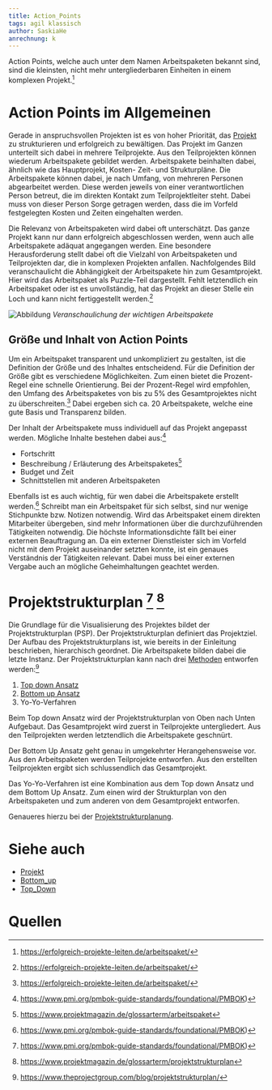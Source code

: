 ```yaml
---
title: Action_Points
tags: agil klassisch
author: SaskiaHe 
anrechnung: k
---
```


Action Points, welche auch unter dem Namen Arbeitspaketen bekannt sind, sind die kleinsten, nicht mehr untergliederbaren Einheiten in einem komplexen Projekt.[^1] 


# Action Points im Allgemeinen

Gerade in anspruchsvollen Projekten ist es von hoher Priorität, das [Projekt](Projekt.md) zu strukturieren und erfolgreich zu bewältigen. 
Das Projekt im Ganzen unterteilt sich dabei in mehrere Teilprojekte. Aus den Teilprojekten können wiederum Arbeitspakete gebildet werden. Arbeitspakete beinhalten dabei, ähnlich wie das Hauptprojekt, Kosten- Zeit- und Strukturpläne. 
Die Arbeitspakete können dabei, je nach Umfang, von mehreren Personen abgearbeitet werden. Diese werden jeweils von einer verantwortlichen Person betreut, die im direkten Kontakt zum Teilprojektleiter steht. Dabei muss von dieser Person Sorge getragen werden, dass die im Vorfeld festgelegten Kosten und Zeiten eingehalten werden.

Die Relevanz von Arbeitspaketen wird dabei oft unterschätzt. Das ganze Projekt kann nur dann erfolgreich abgeschlossen werden, wenn auch alle Arbeitspakete adäquat angegangen werden. Eine besondere Herausforderung stellt dabei oft die Vielzahl von Arbeitspaketen und Teilprojekten dar, die in komplexen Projekten anfallen. Nachfolgendes Bild veranschaulicht die Abhängigkeit der Arbeitspakete hin zum Gesamtprojekt. Hier wird das Arbeitspaket als Puzzle-Teil dargestellt. Fehlt letztendlich ein Arbeitspaket oder ist es unvollständig, hat das Projekt an dieser Stelle ein Loch und kann nicht fertiggestellt werden.[^1]

![Abbildung](https://github.com/SaskiaHe/ManagingProjectsSuccessfully.github.io/blob/main/kb/Action_Points/Arbeitspaket-Teilprojekt-Projekt.jpg) 
*Veranschaulichung der wichtigen Arbeitspakete*

## Größe und Inhalt von Action Points 

Um ein Arbeitspaket transparent und unkompliziert zu gestalten, ist die Definition der Größe und des Inhaltes entscheidend. 
Für die Definition der Größe gibt es verschiedene Möglichkeiten. Zum einen bietet die Prozent-Regel eine schnelle Orientierung.
Bei der Prozent-Regel wird empfohlen, den Umfang des Arbeitspaketes von bis zu 5% des Gesamtprojektes nicht zu überschreiten.[^1] Dabei ergeben sich ca. 20 Arbeitspakete, welche eine gute Basis und Transparenz bilden. 

Der Inhalt der Arbeitspakete muss individuell auf das Projekt angepasst werden. Mögliche Inhalte bestehen dabei aus:[^3]

- Fortschritt
- Beschreibung / Erläuterung des Arbeitspaketes[^2]
- Budget und Zeit
- Schnittstellen mit anderen Arbeitspaketen

Ebenfalls ist es auch wichtig, für wen dabei die Arbeitspakete erstellt werden.[^3] Schreibt man ein Arbeitspaket für sich selbst, sind nur wenige Stichpunkte bzw. Notizen notwendig. Wird das Arbeitspaket einem direkten Mitarbeiter übergeben, sind mehr Informationen über die durchzuführenden Tätigkeiten notwendig. Die höchste Informationsdichte fällt bei einer externen Beauftragung an. Da ein externer Dienstleister sich im Vorfeld nicht mit dem Projekt auseinander setzten konnte, ist ein genaues Verständnis der Tätigkeiten relevant. Dabei muss bei einer externen Vergabe auch an mögliche Geheimhaltungen geachtet werden.

# Projektstrukturplan [^3] [^4]

Die Grundlage für die Visualisierung des Projektes bildet der Projektstrukturplan (PSP). Der Projektstrukturplan definiert das Projektziel. Der Aufbau des Projektstrukturplans ist, wie bereits in der Einleitung beschrieben, hierarchisch geordnet. Die Arbeitspakete bilden dabei die letzte Instanz. Der Projektstrukturplan kann nach drei [Methoden](Methoden.md) entworfen werden:[^5]

1. [Top down Ansatz](Top_Down_Planning.md)
2. [Bottom up Ansatz](Bottom_Up_Planning.md)
3. Yo-Yo-Verfahren

Beim Top down Ansatz wird der Projektstrukturplan von Oben nach Unten Aufgebaut. Das Gesamtprojekt wird zuerst in Teilprojekte untergliedert. Aus den Teilprojekten werden letztendlich die Arbeitspakete geschnürt.

Der Bottom Up Ansatz geht genau in umgekehrter Herangehensweise vor. Aus den Arbeitspaketen werden Teilprojekte entworfen. Aus den erstellten Teilprojekten ergibt sich schlussendlich das Gesamtprojekt.

Das Yo-Yo-Verfahren ist eine Kombination aus dem Top down Ansatz und dem Bottom Up Ansatz. Zum einen wird der Strukturplan von den Arbeitspaketen und zum anderen von dem Gesamtprojekt entworfen.

Genaueres hierzu bei der [Projektstrukturplanung](Projektstrukturplan.md).

# Siehe auch

* [Projekt](Projekt.md)
* [Bottom_up](Bottom_Up_Planning.md)
* [Top_Down](Top_Down_Planning.md)

# Quellen

[^1]: https://erfolgreich-projekte-leiten.de/arbeitspaket/
[^2]: https://www.projektmagazin.de/glossarterm/arbeitspaket
[^3]: https://www.pmi.org/pmbok-guide-standards/foundational/PMBOK)
[^3]: https://benjamin-michels.de/arbeitspakete-wie-du-alle-aufgaben-fuer-ein-projekt-sinnvoll-sammelst/
[^4]: https://www.projektmagazin.de/glossarterm/projektstrukturplan
[^5]: https://www.theprojectgroup.com/blog/projektstrukturplan/

